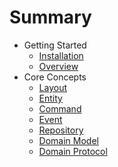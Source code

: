 # Summary

* Getting Started
  * [Installation](getting_started/install.md)
  * [Overview](getting_started/overview.md)
* Core Concepts
  * [Layout](core_concepts/layout.md)
  * [Entity](core_concepts/entity.md)
  * [Command](core_concepts/command.md)
  * [Event](core_concepts/event.md)
  * [Repository](core_concepts/repository.md)
  * [Domain Model](core_concepts/domain_model.md)
  * [Domain Protocol](core_concepts/domain_protocol.md)
